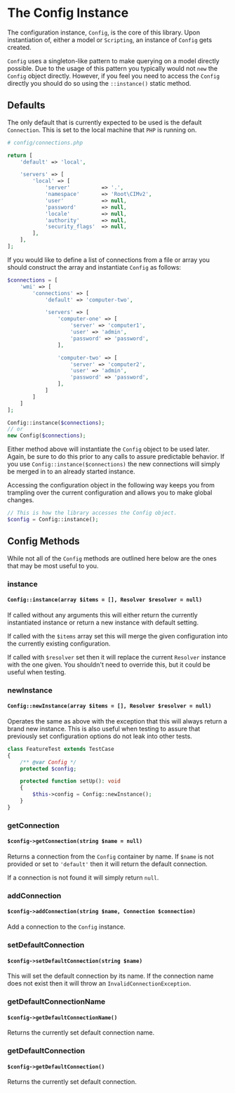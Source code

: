# The Config Instance

The configuration instance, `Config`, is the core of this library. Upon instantiation of, either a model or `Scripting`,
an instance of `Config` gets created.

`Config` uses a singleton-like pattern to make querying on a model directly possible.
Due to the usage of this pattern you typically would not `new` the `Config` object directly. However, if you feel
you need to access the `Config` directly you should do so using the `::instance()` static method.

## Defaults

The only default that is currently expected to be used is the default `Connection`. This is set to the local machine
that `PHP` is running on.

``` php
# config/connections.php

return [
    'default' => 'local',

    'servers' => [
        'local' => [
            'server'          => '.',
            'namespace'       => 'Root\CIMv2',
            'user'            => null,
            'password'        => null,
            'locale'          => null,
            'authority'       => null,
            'security_flags'  => null,
        ],
    ],
];
```

If you would like to define a list of connections from a file or array you should construct the array and
instantiate `Config` as follows:

``` php
$connections = [
    'wmi' => [
        'connections' => [
            'default' => 'computer-two',

            'servers' => [
                'computer-one' => [
                    'server' => 'computer1',
                    'user' => 'admin',
                    'password' => 'password',
                ],

                'computer-two' => [
                    'server' => 'computer2',
                    'user' => 'admin',
                    'password' => 'password',
                ],
            ]
        ]
    ]
];

Config::instance($connections);
// or
new Config($connections);
```

Either method above will instantiate the `Config` object to be used later. Again, be sure to do this prior to any
calls to assure predictable behavior. If you use `Config::instance($connections)` the new connections will simply be
merged in to an already started instance.

Accessing the configuration object in the following way keeps you from trampling over the current configuration and
allows you to make global changes.

``` php
// This is how the library accesses the Config object.
$config = Config::instance();
```

## Config Methods

While not all of the `Config` methods are outlined here below are the ones that may be most useful to you.

### instance
#### `Config::instance(array $items = [], Resolver $resolver = null)`

If called without any arguments this will either return the currently instantiated instance or return a new instance
with default setting.

If called with the `$items` array set this will merge the given configuration into the currently existing configuration.

If called with `$resolver` set then it will replace the current `Resolver` instance with the one given. You shouldn't
need to override this, but it could be useful when testing.

### newInstance
#### `Config::newInstance(array $items = [], Resolver $resolver = null)`

Operates the same as above with the exception that this will always return a brand new instance. This is also useful
when testing to assure that previously set configuration options do not leak into other tests.

```php
class FeatureTest extends TestCase
{
    /** @var Config */
    protected $config;

    protected function setUp(): void
    {
        $this->config = Config::newInstance();
    }
}
```

### getConnection
#### `$config->getConnection(string $name = null)`

Returns a connection from the `Config` container by name. If `$name` is not provided or set to `'default'` then it will
return the default connection.

If a connection is not found it will simply return `null`.

### addConnection
#### `$config->addConnection(string $name, Connection $connection)`

Add a connection to the `Config` instance.

### setDefaultConnection
#### `$config->setDefaultConnection(string $name)`

This will set the default connection by its name. If the connection name does not exist then it will throw an 
`InvalidConnectionException`.


### getDefaultConnectionName
#### `$config->getDefaultConnectionName()`

Returns the currently set default connection name.

### getDefaultConnection
#### `$config->getDefaultConnection()`

Returns the currently set default connection.